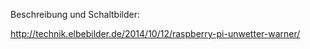 Beschreibung und Schaltbilder:

http://technik.elbebilder.de/2014/10/12/raspberry-pi-unwetter-warner/
